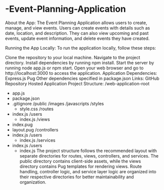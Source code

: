# -Event-Planning-Application

About the App:
The Event Planning Application allows users to create, manage, and view events. Users can create events with details such as date, location, and description. They can also view upcoming and past events, update event information, and delete events they have created.

Running the App Locally:
To run the application locally, follow these steps:

Clone the repository to your local machine.
Navigate to the project directory.
Install dependencies by running npm install.
Start the server by running node app.js or npm start.
Open your web browser and go to http://localhost:3000 to access the application.
Application Dependencies:
Express.js
Pug
Other dependencies specified in package.json
Links:
GitHub Repository
Hosted Application
Project Structure:
/web-application-root
  - app.js
  - package.json
  - .gitignore
/public
  /images
  /javascripts
  /styles
    - style.css
/routes
  - index.js
  /users
    - index.js
/views
  - index.pug
  - layout.pug
/controllers
  - index.js
  /users
    - index.js
/services
  - index.js
  /users
    - index.js
The project structure follows the recommended layout with separate directories for routes, views, controllers, and services. The public directory contains client-side assets, while the views directory contains Pug templates for rendering views. Route handling, controller logic, and service layer logic are organized into their respective directories for better maintainability and organization.
